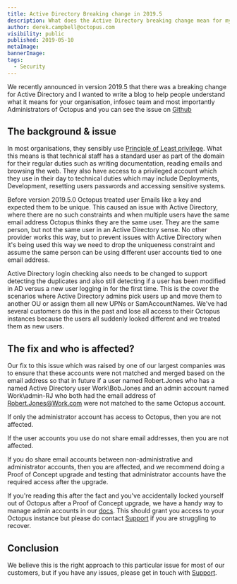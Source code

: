 ```yaml
---
title: Active Directory Breaking change in 2019.5
description: What does the Active Directory breaking change mean for my organisation?
author: derek.campbell@octopus.com
visibility: public
published: 2019-05-10
metaImage:
bannerImage:
tags:
  - Security
---
```


We recently announced in version 2019.5 that there was a breaking change for Active Directory and I wanted to write a blog to help people understand what it means for your organisation, infosec team and most importantly Administrators of Octopus and you can see the issue on [Github](https://github.com/OctopusDeploy/Issues/issues/5549)

## The background & issue

In most organisations, they sensibly use [Principle of Least privilege](https://en.wikipedia.org/wiki/Principle_of_least_privilege). What this means is that technical staff has a standard user as part of the domain for their regular duties such as writing documentation, reading emails and browsing the web. They also have access to a privileged account which they use in their day to technical duties which may include Deployments, Development, resetting users passwords and accessing sensitive systems.  

Before version 2019.5.0 Octopus treated user Emails like a key and expected them to be unique. This caused an issue with Active Directory, where there are no such constraints and when multiple users have the same email address Octopus thinks they are the same user. They are the same person, but not the same user in an Active Directory sense. No other provider works this way, but to prevent issues with Active Directory when it's being used this way we need to drop the uniqueness constraint and assume the same person can be using different user accounts tied to one email address.

Active Directory login checking also needs to be changed to support detecting the duplicates and also still detecting if a user has been modified in AD versus a new user logging in for the first time. This is the cover the scenarios where Active Directory admins pick users up and move them to another OU or assign them all new UPNs or SamAccountNames. We've had several customers do this in the past and lose all access to their Octopus instances because the users all suddenly looked different and we treated them as new users.

## The fix and who is affected?

Our fix to this issue which was raised by one of our largest companies was to ensure that these accounts were not matched and merged based on the email address so that in future if a user named Robert.Jones who has a named Active Directory user Work\Bob.Jones and an admin account named Work\admin-RJ who both had the email address of Robert.Jones@Work.com were not matched to the same Octopus account. 

If only the administrator account has access to Octopus, then you are not affected. 

If the user accounts you use do not share email addresses, then you are not affected. 

If you do share email accounts between non-administrative and administrator accounts, then you are affected, and we recommend doing a Proof of Concept upgrade and testing that administrator accounts have the required access after the upgrade. 

If you're reading this after the fact and you've accidentally locked yourself out of Octopus after a Proof of Concept upgrade, we have a handy way to manage admin accounts in our [docs](https://octopus.com/docs/api-and-integration/octopus.server.exe-command-line/admin). This should grant you access to your Octopus instance but please do contact [Support](mailto:Support@Octopus.com) if you are struggling to recover. 

## Conclusion

We believe this is the right approach to this particular issue for most of our customers, but if you have any issues, please get in touch with [Support](mailto:Support@Octopus.com). 